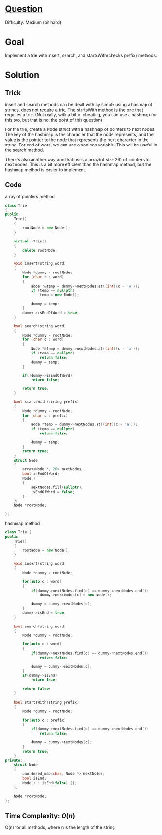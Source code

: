 # [Question](https://leetcode.com/problems/implement-trie-prefix-tree/)
Difficulty: Medium (bit hard)
# Goal
Implement a trie with insert, search, and startsWith(checks prefix) methods.
# Solution
## Trick
insert and search methods can be dealt with by simply using a hasmap of strings, does not require a trie. The startsWith method is the one that requires a trie. (Not really, with a bit of cheating, you can use a hashmap for this too, but that is not the point of this question)

For the trie, create a Node struct with a hashmap of pointers to next nodes. The key of the hashmap is the character that the node represents, and the value is the pointer to the node that represents the next character in the string. For end of word, we can use a boolean variable. This will be useful in the search method.

There's also another way and that uses a array(of size 26) of pointers to next nodes. This is a bit more efficient than the hashmap method, but the hashmap method is easier to implement.
## Code
array of pointers method
```cpp
class Trie
{
public:
    Trie()
    {
        rootNode = new Node();
    }

    virtual ~Trie()
    {
        delete rootNode;
    }

    void insert(string word)
    {
        Node *dummy = rootNode;
        for (char c : word)
        {
            Node *&temp = dummy->nextNodes.at((int)(c - 'a'));
            if (temp == nullptr)
                temp = new Node();

            dummy = temp;
        }
        dummy->isEndOfWord = true;
    }

    bool search(string word)
    {
        Node *dummy = rootNode;
        for (char c : word)
        {
            Node *&temp = dummy->nextNodes.at((int)(c - 'a'));
            if (temp == nullptr)
                return false;
            dummy = temp;
        }

        if(!dummy->isEndOfWord)
            return false;

        return true;
    }

    bool startsWith(string prefix)
    {
        Node *dummy = rootNode;
        for (char c : prefix)
        {
            Node *temp = dummy->nextNodes.at((int)(c - 'a'));
            if (temp == nullptr)
                return false;

            dummy = temp;
        }
        return true;
    }
    struct Node
    {
        array<Node *, 26> nextNodes;
        bool isEndOfWord;
        Node()
        {
            nextNodes.fill(nullptr);
            isEndOfWord = false;
        }
    };
    Node *rootNode;

};
```
hashmap method
```cpp
class Trie {
public:
    Trie()
    {
        rootNode = new Node();
    }
    
    void insert(string word) 
    {
        Node *dummy = rootNode;

        for(auto c : word)
        {
            if(dummy->nextNodes.find(c) == dummy->nextNodes.end())
                dummy->nextNodes[c] = new Node();

            dummy = dummy->nextNodes[c];
        }
        dummy->isEnd = true;
    }
    
    bool search(string word) 
    {
        Node *dummy = rootNode;

        for(auto c : word)
        {
            if(dummy->nextNodes.find(c) == dummy->nextNodes.end())
                return false;

            dummy = dummy->nextNodes[c];
        }
        if(dummy->isEnd)
            return true;

        return false;
    }
    
    bool startsWith(string prefix) 
    {
        Node *dummy = rootNode;

        for(auto c : prefix)
        {
            if(dummy->nextNodes.find(c) == dummy->nextNodes.end())
                return false;

            dummy = dummy->nextNodes[c];
        }
        return true;
    }
private:
    struct Node
    {
        unordered_map<char, Node *> nextNodes;
        bool isEnd;
        Node() : isEnd(false) {};
    };

    Node *rootNode;
};
```
## Time Complexity: $O(n)$
O(n) for all methods, where n is the length of the string